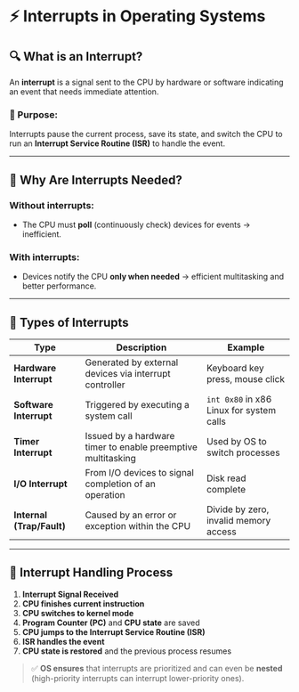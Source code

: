 # ⚡ Interrupts in Operating Systems

## 🔍 What is an Interrupt?
An **interrupt** is a signal sent to the CPU by hardware or software indicating an event that needs immediate attention.

### 🧠 Purpose:
Interrupts pause the current process, save its state, and switch the CPU to run an **Interrupt Service Routine (ISR)** to handle the event.

---

## 🧩 Why Are Interrupts Needed?

### Without interrupts:
- The CPU must **poll** (continuously check) devices for events → inefficient.

### With interrupts:
- Devices notify the CPU **only when needed** → efficient multitasking and better performance.

---

## 🔧 Types of Interrupts

| Type                | Description                                            | Example                                      |
|---------------------|--------------------------------------------------------|----------------------------------------------|
| **Hardware Interrupt** | Generated by external devices via interrupt controller | Keyboard key press, mouse click              |
| **Software Interrupt** | Triggered by executing a system call                   | `int 0x80` in x86 Linux for system calls     |
| **Timer Interrupt**    | Issued by a hardware timer to enable preemptive multitasking | Used by OS to switch processes        |
| **I/O Interrupt**      | From I/O devices to signal completion of an operation  | Disk read complete                           |
| **Internal (Trap/Fault)** | Caused by an error or exception within the CPU         | Divide by zero, invalid memory access        |

---

## 🧠 Interrupt Handling Process

1. **Interrupt Signal Received**
2. **CPU finishes current instruction**
3. **CPU switches to kernel mode**
4. **Program Counter (PC)** and **CPU state** are saved
5. **CPU jumps to the Interrupt Service Routine (ISR)**
6. **ISR handles the event**
7. **CPU state is restored** and the previous process resumes

> ✅ **OS ensures** that interrupts are prioritized and can even be **nested** (high-priority interrupts can interrupt lower-priority ones).

